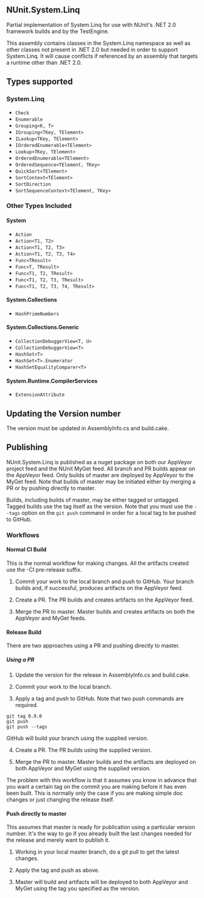 ## NUnit.System.Linq
Partial implementation of System.Linq for use with NUnit's .NET 2.0 framework builds and by the TestEngine.

This assembly contains classes in the System.Linq namespace as well as other classes not present in .NET 2.0 but needed in order to support System.Linq. It will cause conflicts if referenced by an assembly that targets a runtime other than .NET 2.0.

## Types supported

### System.Linq

 * `Check`
 * `Enumerable`
 * `Grouping<K, T>`
 * `IGrouping<TKey, TElement>`
 * `ILookup<TKey, TElement>`
 * `IOrderedEnumerable<TElement>`
 * `Lookup<TKey, TElement>`
 * `OrderedEnumerable<TElement>`
 * `OrderedSequence<TElement, TKey>`
 * `QuickSort<TElement>`
 * `SortContext<TElement>`
 * `SortDirection`
 * `SortSequenceContext<TElement, TKey>`

### Other Types Included

#### System

 * `Action`
 * `Action<T1, T2>`
 * `Action<T1, T2, T3>`
 * `Action<T1, T2, T3, T4>`
 * `Func<TResult>`
 * `Func<T, TResult>`
 * `Func<T1, T2, TResult>`
 * `Func<T1, T2, T3, TResult>`
 * `Func<T1, T2, T3, T4, TResult>`

#### System.Collections

 * `HashPrimeNumbers`

#### System.Collections.Generic

 * `CollectionDebuggerView<T, U>`
 * `CollectionDebuggerView<T>`
 * `HashSet<T>`
 * `HashSet<T>.Enumerator`
 * `HashSetEqualityComparer<T>`

#### System.Runtime.CompilerServices

 * `ExtensionAttribute`

## Updating the Version number

The version must be updated in AssemblyInfo.cs and build.cake.

## Publishing

NUnit.System.Linq is published as a nuget package on both our AppVeyor project feed and the NUnit MyGet feed. All branch and PR builds appear on the AppVeyor feed. Only builds of master are deployed by AppVeyor to the MyGet feed. Note that builds of master may be initiated either by merging a PR or by pushing directly to master.

Builds, including builds of master, may be either tagged or untagged. Tagged builds use the tag itself as the version. Note that you must use the `--tags` option on the `git push` command in order for a local tag to be pushed to GitHub.

### Workflows

#### Normal CI Build

This is the normal workflow for making changes. All the artifacts created use the -CI pre-release suffix.

1. Commit your work to the local branch and push to GitHub. Your branch builds and, if successful, produces artifacts on the AppVeyor feed.

2. Create a PR. The PR builds and creates artifacts on the AppVeyor feed.

3. Merge the PR to master. Master builds and creates artifacts on both the AppVeyor and MyGet feeds.

#### Release Build

There are two approaches using a PR and pushing directly to master.

##### Using a PR

1. Update the version for the release in AssemblyInfo.cs and build.cake.

2. Commit your work to the local branch.

3. Apply a tag and push to GitHub. Note that two push commands are required.

```
git tag 0.9.0
git push
git push --tags
```

GitHub will build your branch using the supplied version.

4. Create a PR. The PR builds using the supplied version.

5. Merge the PR to master. Master builds and the artifacts are deployed on both AppVeyor and MyGet using the supplied version.

The problem with this workflow is that it assumes you know in advance that you want a certain tag on the commit you are making before it has even been built. This is normally only the case if you are making simple doc changes or just changing the release itself.

#### Push directly to master

This assumes that master is ready for publication using a particular version number. It's the way to go if you already built the last changes needed for the release and merely want to publish it.

1. Working in your local master branch, do a git pull to get the latest changes.

2. Apply the tag and push as above.

3. Master will build and artifacts will be deployed to both AppVeyor and MyGet using the tag you specified as the version.
